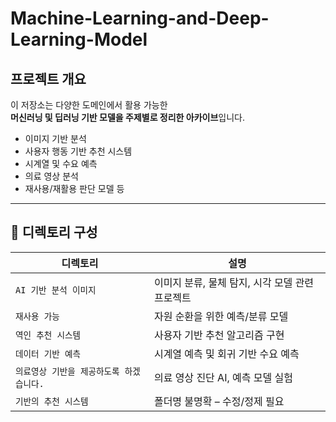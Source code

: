 # Machine-Learning-and-Deep-Learning-Model

## 프로젝트 개요

이 저장소는 다양한 도메인에서 활용 가능한  
**머신러닝 및 딥러닝 기반 모델을 주제별로 정리한 아카이브**입니다.

- 이미지 기반 분석
- 사용자 행동 기반 추천 시스템
- 시계열 및 수요 예측
- 의료 영상 분석
- 재사용/재활용 판단 모델 등

---

## 📁 디렉토리 구성

| 디렉토리 | 설명 |
|----------|------|
| `AI 기반 분석 이미지` | 이미지 분류, 물체 탐지, 시각 모델 관련 프로젝트 |
| `재사용 가능` | 자원 순환을 위한 예측/분류 모델 |
| `역인 추천 시스템` | 사용자 기반 추천 알고리즘 구현 |
| `데이터 기반 예측` | 시계열 예측 및 회귀 기반 수요 예측 |
| `의료영상 기반을 제공하도록 하겠습니다.` | 의료 영상 진단 AI, 예측 모델 실험 |
| `기반의 추천 시스템` | 폴더명 불명확 – 수정/정제 필요 |

